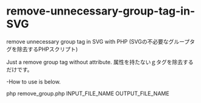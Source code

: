 remove-unnecessary-group-tag-in-SVG
===================================

remove unnecessary group tag in SVG with PHP (SVGの不必要なグループタグを除去するPHPスクリプト)

Just a remove group tag without attribute.
 属性を持たないｇタグを除去するだけです。


-How to use is below.

php remove_group.php INPUT_FILE_NAME OUTPUT_FILE_NAME